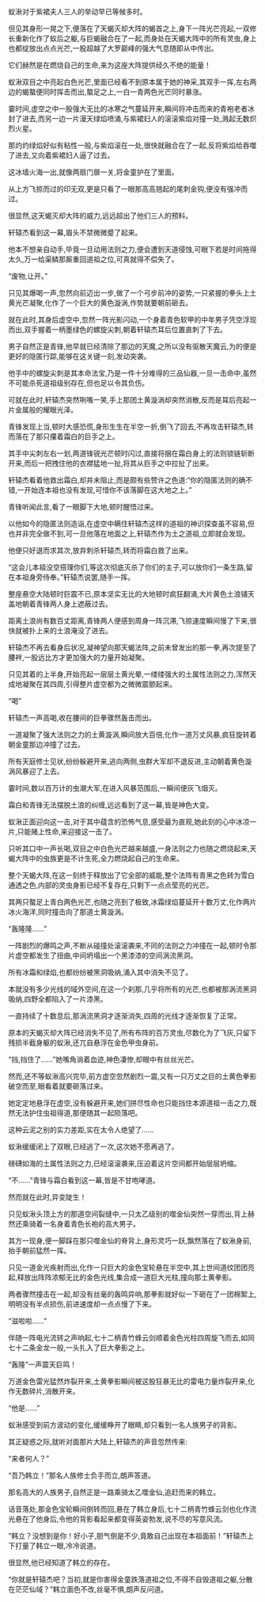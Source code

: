 
蚁湫对于紫裙夫人三人的举动早已等候多时。

但见其身形一晃之下,便落在了天蝎灭却大阵的蝎首之上,身下一阵光芒亮起,一双修长重新化作了蚁后之躯,与巨蝎融合在了一起,而身处在天蝎大阵中的所有灵虫,身上也都绽放出点点光芒,一股超越了大罗巅峰的强大气息随即从中传出。

它们赫然是在燃烧自己的生命,来为这座大阵提供经久不绝的能量！

蚁湫双目之中亮起白色光芒,里面已经看不到原本属于她的神采,其双手一挥,左右两边的蝎螯便同时挥击而出,螯足之上,一白一青两色光芒同时暴涨。

霎时间,虚空之中一股强大无比的冰寒之气蔓延开来,瞬间将冲击而来的青袍老者冰封了进去,而另一边一片漫天绿焰喷涌,与紫裙妇人的滚滚紫焰对撞一处,溅起无数炽烈火星。

那灼灼绿焰好似有粘性一般,与紫焰滚在一处,很快就融合在了一起,反将紫焰给吞噬了进去,又向着紫裙妇人逼了过去。

这冰墙火海一出,就像两扇门扉一关,将金童护在了里面。

从上方飞掠而过的印无双,更是只看了一眼那高高翘起的尾刺金钩,便没有强冲而过。

很显然,这天蝎灭却大阵的威力,远远超出了他们三人的预料。

轩辕杰看到这一幕,眉头不禁微微蹙了起来。

他本不想亲自动手,毕竟一旦动用法则之力,便会遭到天道侵蚀,可眼下若是时间拖得太久,万一给渠鳞那厮重回道祖之位,可真就得不偿失了。

“废物,让开。”

只见其爆喝一声,忽然向前迈出一步,做了一个弓步前冲的姿势,一只紧握的拳头上土黄光芒凝聚,化作了一个巨大的黄色漩涡,作势就要朝前砸去。

就在此时,其身后虚空中,忽然一阵光影闪动,一个身着青色软甲的中年男子凭空浮现而出,双手握着一柄墨绿色的螺旋尖刺,朝着轩辕杰耳后位置直刺了下去。

男子自然正是青锋,他早就已经清除了那边的天魔,之所以没有驱散天魔云,为的便是更好的隐匿行踪,能够在这关键一刻,发动突袭。

他手中的螺旋尖刺是其本命法宝,乃是一件十分难得的三品仙器,一旦一击命中,虽然不可能杀死道祖级别存在,但也足以令其负伤。

可就在此时,轩辕杰突然咧嘴一笑,手上那团土黄漩涡却突然消散,反而是耳后亮起一片金属般的耀眼光泽。

青锋发现上当,顿时大感恐慌,身形生生在半空一折,倒飞了回去,不再攻击轩辕杰,转而落在了那只攥着霜白的巨手之上。

其手中尖刺左右一划,两道锋锐光芒顿时闪过,直接将捆在霜白身上的法则锁链斩断开来,而后一把拽住他的衣襟猛地一扯,将其从巨手之中拉扯了出来。

轩辕杰看着他救出霜白,却并未阻止,而是颇有些赞许之色道:“你的隐匿法则的确不错,一开始连本祖也没有发现,可惜你不该落脚在这大地之上。”

青锋听闻此言,看了一眼脚下大地,顿时醒悟过来。

以他如今的隐匿法则造诣,在虚空中瞒住轩辕杰这样的道祖的神识探查虽不容易,但也并非完全做不到,可一旦他落在地面之上,轩辕杰作为土之道祖,立即就会发现。

他便只好退而求其次,放弃刺杀轩辕杰,转而将霜白救了出来。

“这会儿本祖没空搭理你们,等这次彻底灭杀了你们的主子,可以放你们一条生路,留在本祖身旁侍奉。”轩辕杰说罢,随手一挥。

整座悬空大陆顿时巨震不已,原本坚实无比的大地顿时疯狂翻涌,大片黄色土浪铺天盖地朝着青锋两人身上遮蔽过去。

距离土浪尚有数百丈距离,青锋两人便感到周身一阵沉滞,飞掠速度瞬间慢了下来,很快就被扑上来的土浪淹没了进去。

轩辕杰不再去看身后状况,凝神望向那天蝎法阵,之前未曾发出的那一拳,再次提至了腰袢,一股远比方才更加强大的力量开始凝聚。

只见其着的上半身,开始亮起一层层土黄光晕,一缕缕强大的土属性法则之力,浑然天成地凝聚在其四周,引得整片虚空都为之微微震颤起来。

“喝”

轩辕杰一声高喝,收在腰间的巨拳骤然轰击而出。

一道凝聚了强大法则之力的土黄漩涡,瞬间放大百倍,化作一道万丈风暴,疯狂旋转着朝金童那边冲撞了过去。

所有天庭修士见状,纷纷躲避开来,逃向两侧,虫群大军却不退反进,主动朝着黄色漩涡风暴迎了上去。

霎时间,数以百万计的虫潮大军,在进入风暴范围后,一瞬间便灰飞烟灭。

霜白和青锋无法摆脱土浪的纠缠,远远看到了这一幕,皆是神色大变。

蚁湫正面迎向这一击,对于其中蕴含的恐怖气息,感受最为直观,她此刻的心中冰凉一片,只能赌上性命,来迎接这一击了。

只听其口中一声长喝,双目之中白色光芒越来越盛,一身法则之力也随之燃烧起来,天蝎大阵中的虫族更是不计生死,全力燃烧起自己的生命来。

整个天蝎大阵,在这一刻终于释放出了它全部的威能,整个法阵有青黑之色转为雪白通透之色,内部的灵虫身影已经不复存在,只剩下一点点莹亮的光芒。

其两只螯足上青白两色光芒,也随之亮到了极致,冰霜绿焰蔓延开十数万丈,化作两片冰火海洋,同时撞击向了那道土黄漩涡。

“轰隆隆……”

一阵剧烈的爆鸣之声,不断从碰撞处滚滚袭来,不同的法则之力冲撞在一起,顿时令那片虚空都发生了扭曲,中间坍塌出一个黑漆漆的空间涡流黑洞。

所有冰霜和绿焰,也都纷纷被黑洞吸纳,涌入其中消失不见了。

本就没有多少光线的域外空间,在这一个刹那,几乎将所有的光芒,也都被那涡流黑洞吸纳,四野全都陷入了一片漆黑。

一直持续了十数息后,那涡流黑洞才逐渐消失,四周的光线才逐渐恢复了正常。

原本的天蝎灭却大阵已经消失不见了,所有布阵的百万灵虫,尽数化为了飞灰,只留下残损半截身躯的蚁湫,还兀自悬浮在金色甲虫身前。

“挡,挡住了……”她嘴角淌着血迹,神色凄惨,却眼中有丝丝光芒。

然而,还不等蚁湫高兴完毕,前方虚空忽然剧烈一震,又有一只万丈之巨的土黄色拳影破空而至,眼看着就要砸落过来。

她定定地悬浮在虚空,没有躲避开来,她们拼尽性命也只能挡住本源道祖一击之力,既然无法护住虫祖得道,那便随其一起陨落吧。

这种云泥之别的实力差距,实在太令人绝望了……

蚁湫缓缓闭上了双眼,已经逃了一次,这次她不愿再逃了。

磅礴如海的土属性法则之力,已经滚滚袭来,压迫着这片空间都开始层层坍缩。

“不……”青锋与霜白看到这一幕,皆是不甘咆哮道。

然而就在此时,异变陡生！

只见蚁湫头顶上方的那道空间裂缝中,一只太乙级别的噬金仙突然一穿而出,背上赫然还乘骑着一名身着青色长袍的高大男子。

其方一现身,便一脚踩在那只噬金仙的脊背上,身形灵巧一跃,飘然落在了蚁湫身前,抬手朝前猛然一挥。

只见一道金光疾射而出,化作一只巨大的金色宝轮悬在半空中,其上世间道纹团团亮起,释放出阵阵浓郁无比的金色光线,集合成一道巨大光柱,撞向那土黄拳影。

两者骤然撞击在一起,却没有丝毫的轰鸣异响,那拳影就好似一下砸在了一团棉絮上,明明没有半点损伤,前进速度却一点点慢了下来。

“滋啦啦……”

伴随一阵电光流转之声响起,七十二柄青竹蜂云剑顺着金色光柱四周旋飞而去,如同七十二条金龙一般,一头扎入了巨大拳影之上。

“轰隆”一声震天巨鸣！

万道金色雷光猛然炸裂开来,土黄拳影瞬间被这股狂暴无比的雷电力量炸裂开来,化作无数碎片,消散开来。

“他是……”

蚁湫感受到前方波动的变化,缓缓睁开了眼睛,却只看到一名人族男子的背影。

其正疑惑之际,就听对面那片大陆上,轩辕杰的声音忽然传来:

“来者何人？”

“吾乃韩立！”那名人族修士负手而立,朗声答道。

那名高大的人族男子,自然正是一路乘骑太乙噬金仙,追赶而来的韩立。

话音落处,那金色宝轮瞬间倒转而回,悬在了韩立身后,七十二柄青竹蜂云剑也化作流光悬在了他身后,令他的背影看起来都变得英姿勃发,说不尽的写意风流。

“韩立？没想到是你！好小子,胆气倒是不少,竟敢自己出现在本祖面前！”轩辕杰上下打量了韩立一眼,冷冷说道。

很显然,他已经知道了韩立的存在。

“你就是轩辕杰吧？当初,就是你害得金童跌落道祖之位,不得不自毁道祖之躯,分散在茫茫仙域？”韩立面色不改,丝毫不惧,朗声反问道。